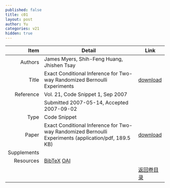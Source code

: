 ```yaml
---
published: false
title: c01
layout: post
author: Yu
categories: v21
hidden: true
---
```


| Item | Detail | Link |
|---:|---|---|
| Authors | James Myers, Shih-Feng Huang, Jhishen  Tsay| |
| Title |Exact Conditional Inference for Two-way Randomized Bernoulli Experiments | [download](http://www.jstatsoft.org/v21/c01/paper) |
| Reference |Vol. 21, Code Snippet 1, Sep 2007 | |
| | Submitted 2007-05-14, Accepted 2007-09-02| | 
| Type | Code Snippet| |
| Paper | Exact Conditional Inference for Two-way Randomized Bernoulli Experiments  (application/pdf, 189.5 KB)| [download](http://www.jstatsoft.org/v21/c01/paper) |
| Supplements | | |
| Resources | [BibTeX](http://www.jstatsoft.org/v21/c01/bibtex) [OAI](http://www.jstatsoft.org/oai?verb=GetRecord&identifier=oai.jstatsoft/v21/c01&prefix=oai_dc)| |
| |  | [返回卷目录]({{site.baseurl}}/volume/v21.html) |